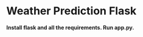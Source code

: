 # Weather Prediction Flask 

<b>
Install flask and all the requirements.
Run app.py.
</b>
<br>
<br>

